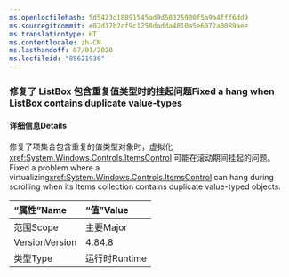 ```yaml
---
ms.openlocfilehash: 5d5423d18091545ad9d50325900f5a9a4fff6dd9
ms.sourcegitcommit: e02d17b2cf9c1258dadda4810a5e6072a0089aee
ms.translationtype: HT
ms.contentlocale: zh-CN
ms.lasthandoff: 07/01/2020
ms.locfileid: "85621936"
---
```

### <a name="fixed-a-hang-when-listbox-contains-duplicate-value-types"></a><span data-ttu-id="04499-101">修复了 ListBox 包含重复值类型时的挂起问题</span><span class="sxs-lookup"><span data-stu-id="04499-101">Fixed a hang when ListBox contains duplicate value-types</span></span>

#### <a name="details"></a><span data-ttu-id="04499-102">详细信息</span><span class="sxs-lookup"><span data-stu-id="04499-102">Details</span></span>

<span data-ttu-id="04499-103">修复了项集合包含重复的值类型对象时，虚拟化 <xref:System.Windows.Controls.ItemsControl> 可能在滚动期间挂起的问题。</span><span class="sxs-lookup"><span data-stu-id="04499-103">Fixed a problem where a virtualizing<xref:System.Windows.Controls.ItemsControl> can hang during scrolling when its Items collection contains duplicate value-typed objects.</span></span>

| <span data-ttu-id="04499-104">“属性”</span><span class="sxs-lookup"><span data-stu-id="04499-104">Name</span></span>    | <span data-ttu-id="04499-105">“值”</span><span class="sxs-lookup"><span data-stu-id="04499-105">Value</span></span>       |
|:--------|:------------|
| <span data-ttu-id="04499-106">范围</span><span class="sxs-lookup"><span data-stu-id="04499-106">Scope</span></span>   |<span data-ttu-id="04499-107">主要</span><span class="sxs-lookup"><span data-stu-id="04499-107">Major</span></span>|
|<span data-ttu-id="04499-108">Version</span><span class="sxs-lookup"><span data-stu-id="04499-108">Version</span></span>|<span data-ttu-id="04499-109">4.8</span><span class="sxs-lookup"><span data-stu-id="04499-109">4.8</span></span>|
|<span data-ttu-id="04499-110">类型</span><span class="sxs-lookup"><span data-stu-id="04499-110">Type</span></span>|<span data-ttu-id="04499-111">运行时</span><span class="sxs-lookup"><span data-stu-id="04499-111">Runtime</span></span>|
